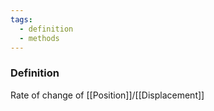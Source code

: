 ```yaml
---
tags:
  - definition
  - methods
---
```

### Definition
Rate of change of [[Position]]/[[Displacement]]